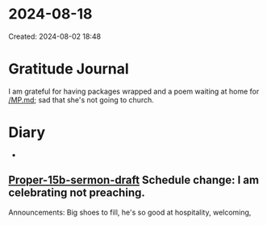 # 2024-08-18
Created: 2024-08-02 18:48

# Gratitude Journal 

I am grateful for having packages wrapped and a poem waiting at home for [/MP.md](/MP.md); sad that she's not going to church.


# Diary 

- 

## [Proper-15b-sermon-draft](Proper-15b-sermon-draft.md) Schedule change: I am celebrating not preaching.

Announcements: Big shoes to fill, he's so good at hospitality, welcoming, 

